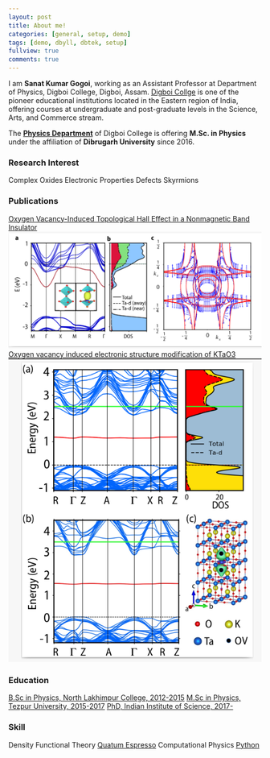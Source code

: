 ```yaml
---
layout: post
title: About me!
categories: [general, setup, demo]
tags: [demo, dbyll, dbtek, setup]
fullview: true
comments: true
---
```


I am **Sanat Kumar Gogoi**, working as an Assistant Professor at Department of Physics, Digboi College, Digboi, Assam. [Digboi Collge](https://www.digboicollege.edu.in/) is one of the pioneer educational institutions located in the Eastern region of India, offering courses at undergraduate and post-graduate levels in the Science, Arts, and Commerce stream.  

The **[Physics Department](https://sites.google.com/view/digboicollegephysics/home)** of Digboi College is offering **M.Sc. in Physics** under the affiliation of **Dibrugarh University** since 2016.

### Research Interest

<a class="btn btn-default">Complex Oxides</a>
<a class="btn btn-default">Electronic Properties</a>
<a class="btn btn-default">Defects</a>
<a class="btn btn-default">Skyrmions</a>

### Publications

<a class="btn btn-default" href="https://onlinelibrary.wiley.com/doi/abs/10.1002/qute.202000021">Oxygen Vacancy-Induced Topological Hall Effect in a Nonmagnetic Band Insulator</a>
  <img src="/assets/media/KT1.png" class="img-responsive" alt=""> 
<a class="btn btn-default" href="https://journals.aps.org/prb/abstract/10.1103/PhysRevB.103.085120">Oxygen vacancy induced electronic structure modification of KTaO3</a>
  <img src="/assets/media/KT2.png" class="img-responsive" alt="">
  
### Education
<a class="btn btn-default" href="https://nlc.ac.in/">B.Sc in Physics, North Lakhimpur College, 2012-2015</a>
<a class="btn btn-default" href="http://www.tezu.ernet.in/">M.Sc in Physics, Tezpur University, 2015-2017</a>
<a class="btn btn-default" href="http://www.physics.iisc.ac.in/~mjain/member/sanat/">PhD, Indian Institute of Science, 2017-</a>

### Skill
<a class="btn btn-default">Density Functional Theory</a>
<a class="btn btn-default" href="https://www.quantum-espresso.org/">Quatum Espresso</a>
<a class="btn btn-default">Computational Physics</a>
<a class="btn btn-default" href="https://www.python.org/">Python</a>
